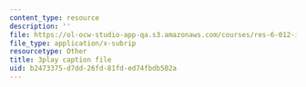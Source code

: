 ```yaml
---
content_type: resource
description: ''
file: https://ol-ocw-studio-app-qa.s3.amazonaws.com/courses/res-6-012-introduction-to-probability-spring-2018/b2473375d7dd26fd81fded74fbdb502a_XWKXOUvqC-U.srt
file_type: application/x-subrip
resourcetype: Other
title: 3play caption file
uid: b2473375-d7dd-26fd-81fd-ed74fbdb502a
---
```

